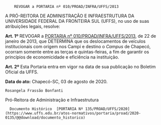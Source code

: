         REVOGAR a PORTARIA nº 010/PROAD/INFRA/UFFS/2013  

A PRÓ-REITORA DE ADMINISTRAÇÃO E INFRAESTRUTURA DA UNIVERSIDADE FEDERAL DA FRONTEIRA SUL (UFFS), no uso de suas atribuições legais, resolve:

 **Art. 1º** REVOGAR a [PORTARIA nº 010/PROAD/INFRA/UFFS/2013](https://www.uffs.edu.br/atos-normativos/portaria/proad/2013-0010), de 22 de janeiro de 2013, que DETERMINA que os deslocamentos de veículos institucionais com origem nos Campi e destino o *Campus* de Chapecó, ocorram somente entre as terças e quintas-feiras, a fim de garantir os princípios de economicidade e eficiência na instituição.

 **Art. 2º** Esta Portaria entra em vigor na data de sua publicação no Boletim Oficial da UFFS.

   **Data do ato:** Chapecó-SC, 03 de agosto de 2020.   
 

    Rosangela Frassão Bonfanti   
 Pró-Reitora de Administração e Infraestrutura 

      Documento Histórico  [PORTARIA Nº 135/PROAD/UFFS/2020](https://www.uffs.edu.br/atos-normativos/portaria/proad/2020-0135/@@download/documento_historico)     
      